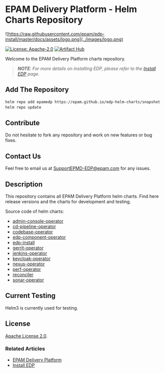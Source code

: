 # EPAM Delivery Platform - Helm Charts Repository

![https://raw.githubusercontent.com/epam/edp-install/master/docs/assets/logo.png](../images/logo.png)

[![License: Apache-2.0](https://img.shields.io/badge/License-Apache.2-green.svg)](https://opensource.org/licenses/Apache-2.0)
[![Artifact Hub](https://img.shields.io/endpoint?url=https://artifacthub.io/badge/repository/epmdedp)](https://artifacthub.io/packages/search?repo=epmdedp)

Welcome to the EPAM Delivery Platform charts repository.


>_**NOTE**: For more details on installing EDP, please refer to the [Install EDP](https://epam.github.io/edp-install/operator-guide/install-edp/) page._



## Add The Repository

```bash
helm repo add epamedp https://epam.github.io/edp-helm-charts/snapshot
helm repo update
```

## Contribute

Do not hesitate to fork any repository and work on new features or bug fixes.

## Contact Us

Feel free to email us at SupportEPMD-EDP@epam.com for any issues.

## Description

This repository contains all EPAM Delivery Platform helm charts. Find here release versions and the charts for development and testing.

Source code of helm charts:

* [admin-console-operator](https://github.com/epam/edp-admin-console-operator/tree/master/deploy-templates)
* [cd-pipeline-operator](https://github.com/epam/edp-cd-pipeline-operator/tree/master/deploy-templates)
* [codebase-operator](https://github.com/epam/edp-codebase-operator/tree/master/deploy-templates)
* [edp-component-operator](https://github.com/epam/edp-component-operator/tree/master/deploy-templates)
* [edp-install](https://github.com/epam/edp-install/tree/master/deploy-templates)
* [gerrit-operator](https://github.com/epam/edp-gerrit-operator/tree/master/deploy-templates)
* [jenkins-operator](https://github.com/epam/edp-jenkins-operator/tree/master/deploy-templates)
* [keycloak-operator](https://github.com/epam/edp-keycloak-operator/tree/master/deploy-templates)
* [nexus-operator](https://github.com/epam/edp-nexus-operator/tree/master/deploy-templates)
* [perf-operator](https://github.com/epam/edp-perf-operator/tree/master/deploy-templates)
* [reconciler](https://github.com/epam/edp-reconciler/tree/master/deploy-templates)
* [sonar-operator](https://github.com/epam/edp-sonar-operator/tree/master/deploy-templates)

## Current Testing

Helm3 is currently used for testing.

## License

[Apache License 2.0](https://opensource.org/licenses/Apache-2.0).

### Related Articles
* [EPAM Delivery Platform](https://epam.github.io/edp-install/)
* [Install EDP](https://epam.github.io/edp-install/operator-guide/install-edp/)
